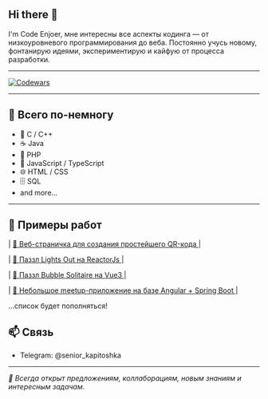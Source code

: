 ## Hi there 👋

I'm Code Enjoer, мне интересны все аспекты кодинга — от низкоуровневого программирования до веба.
Постоянно учусь новому, фонтанирую идеями, экспериментирую и кайфую от процесса разработки.

---
[![Codewars](https://www.codewars.com/users/senior_kapitoshka/badges/large?theme=light)](https://www.codewars.com/users/senior_kapitoshka)

---

## 🧠 Всего по-немногу

- 🔹 C / C++
- ☕ Java
- 🐘 PHP
- 📜 JavaScript / TypeScript
- 🌐 HTML / CSS
- 🗄️ SQL
- and more...


---

## 🚧 Примеры работ

| [🔗 Веб-страничка для создания простейшего QR-кода ](https://senior-kapitoshka.github.io/Simple-QR-Code-Generator-Web-App) | 

| [🔗 Паззл Lights Out на ReactorJs ](https://senior-kapitoshka.github.io/Lights-Out-Puzzle-ReactJS/) | 

| [🔗 Паззл Bubble Solitaire на Vue3 ](https://senior-kapitoshka.github.io/Bubble-Solitaire-Puzzle-Vue-3) | 

| [🔗 Небольшое meetup-приложение на базе Angular + Spring Boot ](https://hit-it-off-fullstack-angular-spring.onrender.com/) | 

...список будет пополняться!

## 📫 Связь

- Telegram: @senior_kapitoshka

---

_💬 Всегда открыт предложениям, коллаборациям, новым знаниям и интересным задачам._

